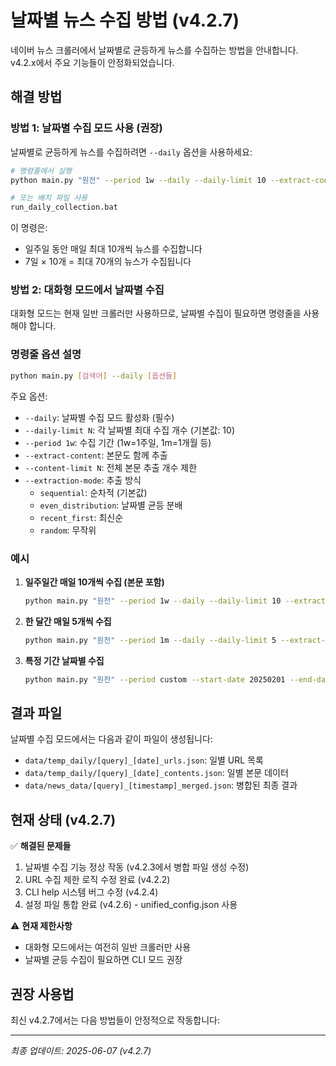 # 날짜별 뉴스 수집 방법 (v4.2.7)

네이버 뉴스 크롤러에서 날짜별로 균등하게 뉴스를 수집하는 방법을 안내합니다. v4.2.x에서 주요 기능들이 안정화되었습니다.

## 해결 방법

### 방법 1: 날짜별 수집 모드 사용 (권장)

날짜별로 균등하게 뉴스를 수집하려면 `--daily` 옵션을 사용하세요:

```bash
# 명령줄에서 실행
python main.py "원전" --period 1w --daily --daily-limit 10 --extract-content

# 또는 배치 파일 사용
run_daily_collection.bat
```

이 명령은:
- 일주일 동안 매일 최대 10개씩 뉴스를 수집합니다
- 7일 × 10개 = 최대 70개의 뉴스가 수집됩니다

### 방법 2: 대화형 모드에서 날짜별 수집

대화형 모드는 현재 일반 크롤러만 사용하므로, 날짜별 수집이 필요하면 명령줄을 사용해야 합니다.

### 명령줄 옵션 설명

```bash
python main.py [검색어] --daily [옵션들]
```

주요 옵션:
- `--daily`: 날짜별 수집 모드 활성화 (필수)
- `--daily-limit N`: 각 날짜별 최대 수집 개수 (기본값: 10)
- `--period 1w`: 수집 기간 (1w=1주일, 1m=1개월 등)
- `--extract-content`: 본문도 함께 추출
- `--content-limit N`: 전체 본문 추출 개수 제한
- `--extraction-mode`: 추출 방식
  - `sequential`: 순차적 (기본값)
  - `even_distribution`: 날짜별 균등 분배
  - `recent_first`: 최신순
  - `random`: 무작위

### 예시

1. **일주일간 매일 10개씩 수집 (본문 포함)**
   ```bash
   python main.py "원전" --period 1w --daily --daily-limit 10 --extract-content
   ```

2. **한 달간 매일 5개씩 수집**
   ```bash
   python main.py "원전" --period 1m --daily --daily-limit 5 --extract-content --content-limit 100
   ```

3. **특정 기간 날짜별 수집**
   ```bash
   python main.py "원전" --period custom --start-date 20250201 --end-date 20250207 --daily --daily-limit 15
   ```

## 결과 파일

날짜별 수집 모드에서는 다음과 같이 파일이 생성됩니다:

- `data/temp_daily/[query]_[date]_urls.json`: 일별 URL 목록
- `data/temp_daily/[query]_[date]_contents.json`: 일별 본문 데이터
- `data/news_data/[query]_[timestamp]_merged.json`: 병합된 최종 결과

## 현재 상태 (v4.2.7)

✅ **해결된 문제들**
1. 날짜별 수집 기능 정상 작동 (v4.2.3에서 병합 파일 생성 수정)
2. URL 수집 제한 로직 수정 완료 (v4.2.2)
3. CLI help 시스템 버그 수정 (v4.2.4)
4. 설정 파일 통합 완료 (v4.2.6) - unified_config.json 사용

⚠️ **현재 제한사항**
- 대화형 모드에서는 여전히 일반 크롤러만 사용
- 날짜별 균등 수집이 필요하면 CLI 모드 권장

## 권장 사용법

최신 v4.2.7에서는 다음 방법들이 안정적으로 작동합니다:

---
*최종 업데이트: 2025-06-07 (v4.2.7)*